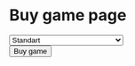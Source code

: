 <h1>                   Buy game page</h1>
<select>
  <option>Standart</option>
  <option>With LAN game</option>
  <option>Wthis new levels</option>
  <option>Witn LAN game and new leves</option>
</select>
<div>
  <button>Buy game</button>
  <a href="">
</div>

